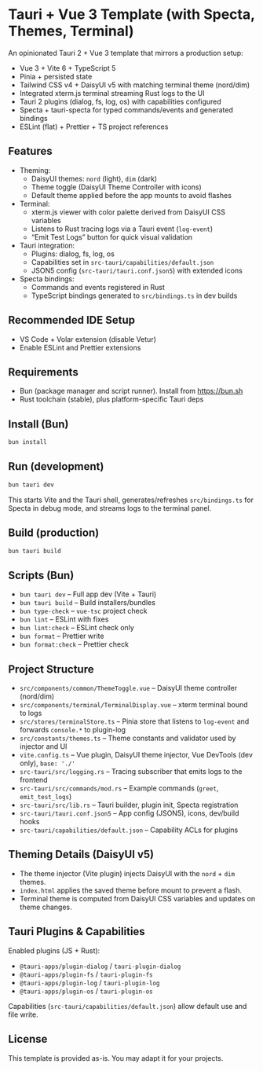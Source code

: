 # Tauri + Vue 3 Template (with Specta, Themes, Terminal)

An opinionated Tauri 2 + Vue 3 template that mirrors a production setup:

- Vue 3 + Vite 6 + TypeScript 5
- Pinia + persisted state
- Tailwind CSS v4 + DaisyUI v5 with matching terminal theme (nord/dim)
- Integrated xterm.js terminal streaming Rust logs to the UI
- Tauri 2 plugins (dialog, fs, log, os) with capabilities configured
- Specta + tauri-specta for typed commands/events and generated bindings
- ESLint (flat) + Prettier + TS project references

## Features

- Theming:
  - DaisyUI themes: `nord` (light), `dim` (dark)
  - Theme toggle (DaisyUI Theme Controller with icons)
  - Default theme applied before the app mounts to avoid flashes
- Terminal:
  - xterm.js viewer with color palette derived from DaisyUI CSS variables
  - Listens to Rust tracing logs via a Tauri event (`log-event`)
  - “Emit Test Logs” button for quick visual validation
- Tauri integration:
  - Plugins: dialog, fs, log, os
  - Capabilities set in `src-tauri/capabilities/default.json`
  - JSON5 config (`src-tauri/tauri.conf.json5`) with extended icons
- Specta bindings:
  - Commands and events registered in Rust
  - TypeScript bindings generated to `src/bindings.ts` in dev builds

## Recommended IDE Setup

- VS Code + Volar extension (disable Vetur)
- Enable ESLint and Prettier extensions

## Requirements

- Bun (package manager and script runner). Install from https://bun.sh
- Rust toolchain (stable), plus platform-specific Tauri deps

## Install (Bun)

```sh
bun install
```

## Run (development)

```sh
bun tauri dev
```

This starts Vite and the Tauri shell, generates/refreshes `src/bindings.ts` for Specta in debug mode, and streams logs to the terminal panel.

## Build (production)

```sh
bun tauri build
```

## Scripts (Bun)

- `bun tauri dev` – Full app dev (Vite + Tauri)
- `bun tauri build` – Build installers/bundles
- `bun type-check` – `vue-tsc` project check
- `bun lint` – ESLint with fixes
- `bun lint:check` – ESLint check only
- `bun format` – Prettier write
- `bun format:check` – Prettier check

## Project Structure

- `src/components/common/ThemeToggle.vue` – DaisyUI theme controller (nord/dim)
- `src/components/terminal/TerminalDisplay.vue` – xterm terminal bound to logs
- `src/stores/terminalStore.ts` – Pinia store that listens to `log-event` and forwards `console.*` to plugin-log
- `src/constants/themes.ts` – Theme constants and validator used by injector and UI
- `vite.config.ts` – Vue plugin, DaisyUI theme injector, Vue DevTools (dev only), `base: './'`
- `src-tauri/src/logging.rs` – Tracing subscriber that emits logs to the frontend
- `src-tauri/src/commands/mod.rs` – Example commands (`greet`, `emit_test_logs`)
- `src-tauri/src/lib.rs` – Tauri builder, plugin init, Specta registration
- `src-tauri/tauri.conf.json5` – App config (JSON5), icons, dev/build hooks
- `src-tauri/capabilities/default.json` – Capability ACLs for plugins

## Theming Details (DaisyUI v5)

- The theme injector (Vite plugin) injects DaisyUI with the `nord` + `dim` themes.
- `index.html` applies the saved theme before mount to prevent a flash.
- Terminal theme is computed from DaisyUI CSS variables and updates on theme changes.

## Tauri Plugins & Capabilities

Enabled plugins (JS + Rust):

- `@tauri-apps/plugin-dialog` / `tauri-plugin-dialog`
- `@tauri-apps/plugin-fs` / `tauri-plugin-fs`
- `@tauri-apps/plugin-log` / `tauri-plugin-log`
- `@tauri-apps/plugin-os` / `tauri-plugin-os`

Capabilities (`src-tauri/capabilities/default.json`) allow default use and file write.

## License

This template is provided as-is. You may adapt it for your projects.
